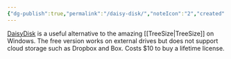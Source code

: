 ```yaml
---
{"dg-publish":true,"permalink":"/daisy-disk/","noteIcon":"2","created":"","updated":""}
---
```


[DaisyDisk](https://daisydiskapp.com/) is a useful alternative to the amazing [[TreeSize\|TreeSize]] on Windows. The free version works on external drives but does not support cloud storage such as Dropbox and Box. Costs $10 to buy a lifetime license. 